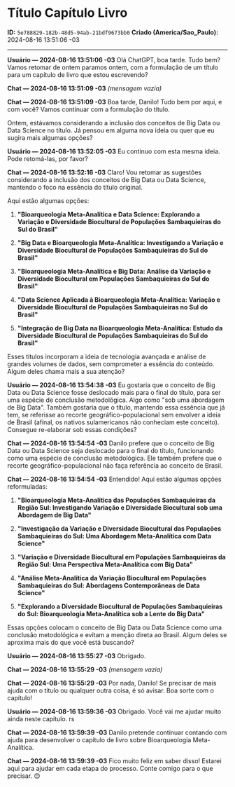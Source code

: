 # Título Capítulo Livro

**ID:** `5e788829-182b-48d5-94ab-21bdf9673bb0`
**Criado (America/Sao_Paulo):** 2024-08-16 13:51:06 -03

---

**Usuário — 2024-08-16 13:51:06 -03**
Olá ChatGPT, boa tarde. Tudo bem?
Vamos retomar de ontem paramos ontem, com a formulação de um título para um capítulo de livro que estou escrevendo?

**Chat — 2024-08-16 13:51:09 -03**
_(mensagem vazia)_

**Chat — 2024-08-16 13:51:09 -03**
Boa tarde, Danilo! Tudo bem por aqui, e com você? Vamos continuar com a formulação do título. 

Ontem, estávamos considerando a inclusão dos conceitos de Big Data ou Data Science no título. Já pensou em alguma nova ideia ou quer que eu sugira mais algumas opções?

**Usuário — 2024-08-16 13:52:05 -03**
Eu continuo com esta mesma ideia. Pode retomá-las, por favor?

**Chat — 2024-08-16 13:52:16 -03**
Claro! Vou retomar as sugestões considerando a inclusão dos conceitos de Big Data ou Data Science, mantendo o foco na essência do título original.

Aqui estão algumas opções:

1. **"Bioarqueologia Meta-Analítica e Data Science: Explorando a Variação e Diversidade Biocultural de Populações Sambaquieiras do Sul do Brasil"**

2. **"Big Data e Bioarqueologia Meta-Analítica: Investigando a Variação e Diversidade Biocultural de Populações Sambaquieiras do Sul do Brasil"**

3. **"Bioarqueologia Meta-Analítica e Big Data: Análise da Variação e Diversidade Biocultural em Populações Sambaquieiras do Sul do Brasil"**

4. **"Data Science Aplicada à Bioarqueologia Meta-Analítica: Variação e Diversidade Biocultural de Populações Sambaquieiras no Sul do Brasil"**

5. **"Integração de Big Data na Bioarqueologia Meta-Analítica: Estudo da Diversidade Biocultural de Populações Sambaquieiras do Sul do Brasil"**

Esses títulos incorporam a ideia de tecnologia avançada e análise de grandes volumes de dados, sem comprometer a essência do conteúdo. Algum deles chama mais a sua atenção?

**Usuário — 2024-08-16 13:54:38 -03**
Eu gostaria que o conceito de Big Data ou Data Science fosse deslocado mais para o final do título, para ser uma espécie de conclusão metodológica. Algo como "sob uma abordagem de Big Data". Também gostaria que o título, mantendo essa essência que já tem, se referisse ao recorte geográfico-populacional sem envolver a ideia de Brasil (afinal, os nativos sulamericanos não conheciam este conceito). Consegue re-elaborar sob essas condições?

**Chat — 2024-08-16 13:54:54 -03**
Danilo prefere que o conceito de Big Data ou Data Science seja deslocado para o final do título, funcionando como uma espécie de conclusão metodológica. Ele também prefere que o recorte geográfico-populacional não faça referência ao conceito de Brasil.

**Chat — 2024-08-16 13:54:54 -03**
Entendido! Aqui estão algumas opções reformuladas:

1. **"Bioarqueologia Meta-Analítica das Populações Sambaquieiras da Região Sul: Investigando Variação e Diversidade Biocultural sob uma Abordagem de Big Data"**

2. **"Investigação da Variação e Diversidade Biocultural das Populações Sambaquieiras do Sul: Uma Abordagem Meta-Analítica com Data Science"**

3. **"Variação e Diversidade Biocultural em Populações Sambaquieiras da Região Sul: Uma Perspectiva Meta-Analítica com Big Data"**

4. **"Análise Meta-Analítica da Variação Biocultural em Populações Sambaquieiras do Sul: Abordagens Contemporâneas de Data Science"**

5. **"Explorando a Diversidade Biocultural de Populações Sambaquieiras do Sul: Bioarqueologia Meta-Analítica sob a Lente do Big Data"**

Essas opções colocam o conceito de Big Data ou Data Science como uma conclusão metodológica e evitam a menção direta ao Brasil. Algum deles se aproxima mais do que você está buscando?

**Usuário — 2024-08-16 13:55:27 -03**
Obrigado.

**Chat — 2024-08-16 13:55:29 -03**
_(mensagem vazia)_

**Chat — 2024-08-16 13:55:29 -03**
Por nada, Danilo! Se precisar de mais ajuda com o título ou qualquer outra coisa, é só avisar. Boa sorte com o capítulo!

**Usuário — 2024-08-16 13:59:36 -03**
Obrigado. Você vai me ajudar muito ainda neste capítulo. rs

**Chat — 2024-08-16 13:59:39 -03**
Danilo pretende continuar contando com ajuda para desenvolver o capítulo de livro sobre Bioarqueologia Meta-Analítica.

**Chat — 2024-08-16 13:59:39 -03**
Fico muito feliz em saber disso! Estarei aqui para ajudar em cada etapa do processo. Conte comigo para o que precisar. 😊
